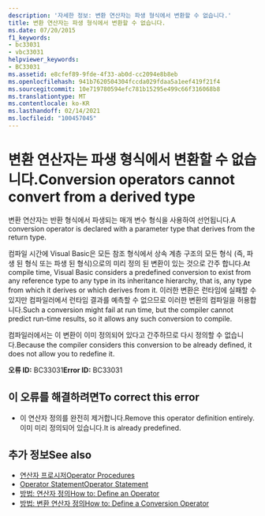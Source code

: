 ```yaml
---
description: '자세한 정보: 변환 연산자는 파생 형식에서 변환할 수 없습니다.'
title: 변환 연산자는 파생 형식에서 변환할 수 없습니다.
ms.date: 07/20/2015
f1_keywords:
- bc33031
- vbc33031
helpviewer_keywords:
- BC33031
ms.assetid: e8cfef89-9fde-4f33-ab0d-cc2094e8b8eb
ms.openlocfilehash: 941b7620504304fccda029fdaa5a1eef419f21f4
ms.sourcegitcommit: 10e719780594efc781b15295e499c66f316068b8
ms.translationtype: MT
ms.contentlocale: ko-KR
ms.lasthandoff: 02/14/2021
ms.locfileid: "100457045"
---
```

# <a name="conversion-operators-cannot-convert-from-a-derived-type"></a><span data-ttu-id="a96ae-103">변환 연산자는 파생 형식에서 변환할 수 없습니다.</span><span class="sxs-lookup"><span data-stu-id="a96ae-103">Conversion operators cannot convert from a derived type</span></span>

<span data-ttu-id="a96ae-104">변환 연산자는 반환 형식에서 파생되는 매개 변수 형식을 사용하여 선언됩니다.</span><span class="sxs-lookup"><span data-stu-id="a96ae-104">A conversion operator is declared with a parameter type that derives from the return type.</span></span>  
  
 <span data-ttu-id="a96ae-105">컴파일 시간에 Visual Basic은 모든 참조 형식에서 상속 계층 구조의 모든 형식 (즉, 파생 된 형식 또는 파생 된 형식)으로의 미리 정의 된 변환이 있는 것으로 간주 합니다.</span><span class="sxs-lookup"><span data-stu-id="a96ae-105">At compile time, Visual Basic considers a predefined conversion to exist from any reference type to any type in its inheritance hierarchy, that is, any type from which it derives or which derives from it.</span></span> <span data-ttu-id="a96ae-106">이러한 변환은 런타임에 실패할 수 있지만 컴파일러에서 런타임 결과를 예측할 수 없으므로 이러한 변환의 컴파일을 허용합니다.</span><span class="sxs-lookup"><span data-stu-id="a96ae-106">Such a conversion might fail at run time, but the compiler cannot predict run-time results, so it allows any such conversion to compile.</span></span>  
  
 <span data-ttu-id="a96ae-107">컴파일러에서는 이 변환이 이미 정의되어 있다고 간주하므로 다시 정의할 수 없습니다.</span><span class="sxs-lookup"><span data-stu-id="a96ae-107">Because the compiler considers this conversion to be already defined, it does not allow you to redefine it.</span></span>  
  
 <span data-ttu-id="a96ae-108">**오류 ID:** BC33031</span><span class="sxs-lookup"><span data-stu-id="a96ae-108">**Error ID:** BC33031</span></span>  
  
## <a name="to-correct-this-error"></a><span data-ttu-id="a96ae-109">이 오류를 해결하려면</span><span class="sxs-lookup"><span data-stu-id="a96ae-109">To correct this error</span></span>  
  
- <span data-ttu-id="a96ae-110">이 연산자 정의를 완전히 제거합니다.</span><span class="sxs-lookup"><span data-stu-id="a96ae-110">Remove this operator definition entirely.</span></span> <span data-ttu-id="a96ae-111">이미 미리 정의되어 있습니다.</span><span class="sxs-lookup"><span data-stu-id="a96ae-111">It is already predefined.</span></span>  
  
## <a name="see-also"></a><span data-ttu-id="a96ae-112">추가 정보</span><span class="sxs-lookup"><span data-stu-id="a96ae-112">See also</span></span>

- [<span data-ttu-id="a96ae-113">연산자 프로시저</span><span class="sxs-lookup"><span data-stu-id="a96ae-113">Operator Procedures</span></span>](../programming-guide/language-features/procedures/operator-procedures.md)
- [<span data-ttu-id="a96ae-114">Operator Statement</span><span class="sxs-lookup"><span data-stu-id="a96ae-114">Operator Statement</span></span>](../language-reference/statements/operator-statement.md)
- [<span data-ttu-id="a96ae-115">방법: 연산자 정의</span><span class="sxs-lookup"><span data-stu-id="a96ae-115">How to: Define an Operator</span></span>](../programming-guide/language-features/procedures/how-to-define-an-operator.md)
- [<span data-ttu-id="a96ae-116">방법: 변환 연산자 정의</span><span class="sxs-lookup"><span data-stu-id="a96ae-116">How to: Define a Conversion Operator</span></span>](../programming-guide/language-features/procedures/how-to-define-a-conversion-operator.md)
